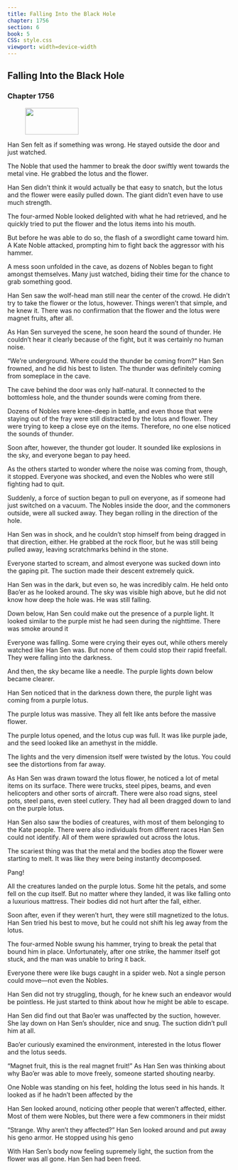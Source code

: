 ```yaml
---
title: Falling Into the Black Hole
chapter: 1756
section: 6
book: 5
CSS: style.css
viewport: width=device-width
---
```


## Falling Into the Black Hole

### Chapter 1756

<figure>
	<img src="../Images/gem.gif" alt="" id="gem" width="120" height="60" />
</figure>

Han Sen felt as if something was wrong. He stayed outside the door and just watched.

The Noble that used the hammer to break the door swiftly went towards the metal vine. He grabbed the lotus and the flower.

Han Sen didn’t think it would actually be that easy to snatch, but the lotus and the flower were easily pulled down. The giant didn’t even have to use much strength.

The four-armed Noble looked delighted with what he had retrieved, and he quickly tried to put the flower and the lotus items into his mouth.

But before he was able to do so, the flash of a swordlight came toward him. A Kate Noble attacked, prompting him to fight back the aggressor with his hammer.

A mess soon unfolded in the cave, as dozens of Nobles began to fight amongst themselves. Many just watched, biding their time for the chance to grab something good.

Han Sen saw the wolf-head man still near the center of the crowd. He didn’t try to take the flower or the lotus, however. Things weren’t that simple, and he knew it. There was no confirmation that the flower and the lotus were magnet fruits, after all.

As Han Sen surveyed the scene, he soon heard the sound of thunder. He couldn’t hear it clearly because of the fight, but it was certainly no human noise.

“We’re underground. Where could the thunder be coming from?” Han Sen frowned, and he did his best to listen. The thunder was definitely coming from someplace in the cave.

The cave behind the door was only half-natural. It connected to the bottomless hole, and the thunder sounds were coming from there.

Dozens of Nobles were knee-deep in battle, and even those that were staying out of the fray were still distracted by the lotus and flower. They were trying to keep a close eye on the items. Therefore, no one else noticed the sounds of thunder.

Soon after, however, the thunder got louder. It sounded like explosions in the sky, and everyone began to pay heed.

As the others started to wonder where the noise was coming from, though, it stopped. Everyone was shocked, and even the Nobles who were still fighting had to quit.

Suddenly, a force of suction began to pull on everyone, as if someone had just switched on a vacuum. The Nobles inside the door, and the commoners outside, were all sucked away. They began rolling in the direction of the hole.

Han Sen was in shock, and he couldn’t stop himself from being dragged in that direction, either. He grabbed at the rock floor, but he was still being pulled away, leaving scratchmarks behind in the stone.

Everyone started to scream, and almost everyone was sucked down into the gaping pit. The suction made their descent extremely quick.

Han Sen was in the dark, but even so, he was incredibly calm. He held onto Bao’er as he looked around. The sky was visible high above, but he did not know how deep the hole was. He was still falling.

Down below, Han Sen could make out the presence of a purple light. It looked similar to the purple mist he had seen during the nighttime. There was smoke around it

Everyone was falling. Some were crying their eyes out, while others merely watched like Han Sen was. But none of them could stop their rapid freefall. They were falling into the darkness.

And then, the sky became like a needle. The purple lights down below became clearer.

Han Sen noticed that in the darkness down there, the purple light was coming from a purple lotus.

The purple lotus was massive. They all felt like ants before the massive flower.

The purple lotus opened, and the lotus cup was full. It was like purple jade, and the seed looked like an amethyst in the middle.

The lights and the very dimension itself were twisted by the lotus. You could see the distortions from far away.

As Han Sen was drawn toward the lotus flower, he noticed a lot of metal items on its surface. There were trucks, steel pipes, beams, and even helicopters and other sorts of aircraft. There were also road signs, steel pots, steel pans, even steel cutlery. They had all been dragged down to land on the purple lotus.

Han Sen also saw the bodies of creatures, with most of them belonging to the Kate people. There were also individuals from different races Han Sen could not identify. All of them were sprawled out across the lotus.

The scariest thing was that the metal and the bodies atop the flower were starting to melt. It was like they were being instantly decomposed.

Pang!

All the creatures landed on the purple lotus. Some hit the petals, and some fell on the cup itself. But no matter where they landed, it was like falling onto a luxurious mattress. Their bodies did not hurt after the fall, either.

Soon after, even if they weren’t hurt, they were still magnetized to the lotus. Han Sen tried his best to move, but he could not shift his leg away from the lotus.

The four-armed Noble swung his hammer, trying to break the petal that bound him in place. Unfortunately, after one strike, the hammer itself got stuck, and the man was unable to bring it back.

Everyone there were like bugs caught in a spider web. Not a single person could move—not even the Nobles.

Han Sen did not try struggling, though, for he knew such an endeavor would be pointless. He just started to think about how he might be able to escape.

Han Sen did find out that Bao’er was unaffected by the suction, however. She lay down on Han Sen’s shoulder, nice and snug. The suction didn’t pull him at all.

Bao’er curiously examined the environment, interested in the lotus flower and the lotus seeds.

“Magnet fruit, this is the real magnet fruit!” As Han Sen was thinking about why Bao’er was able to move freely, someone started shouting nearby.

One Noble was standing on his feet, holding the lotus seed in his hands. It looked as if he hadn’t been affected by the

Han Sen looked around, noticing other people that weren’t affected, either. Most of them were Nobles, but there were a few commoners in their midst

“Strange. Why aren’t they affected?” Han Sen looked around and put away his geno armor. He stopped using his geno

With Han Sen’s body now feeling supremely light, the suction from the flower was all gone. Han Sen had been freed.